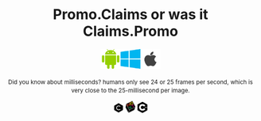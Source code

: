 <h1 align="center"><strong>Promo.Claims or was it Claims.Promo</strong></h1>
<div align="center">
  <img src="android.png" width="40"/><img src="microsoft.png" width="40"/><img src="apple.png" width="40"/>
</div>
<p align="center"><small>Did you know about milliseconds? humans only see 24 or 25 frames per second, which is very close to the 25-millisecond per image.</small></p>
<div align="center">
  <img src="c.png"  width="20"/>  <img src="NeXT.png"  width="20"/> <img src="cplusplus.png"  width="20"/>
</smail>

